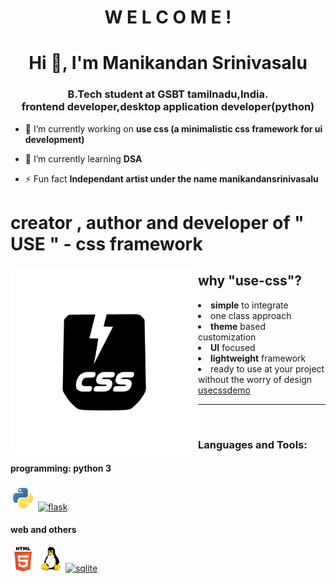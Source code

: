 <h1 align = "center" > W E L C O M E ! </h1>

<h1 align="center">Hi 👋, I'm Manikandan Srinivasalu</h1>
<h3 align="center">B.Tech student at GSBT tamilnadu,India. <br>frontend developer,desktop application developer(python)</h3>

- 🔭 I’m currently working on **use css (a minimalistic css framework for ui development)**

- 🌱 I’m currently learning **DSA**

- ⚡ Fun fact **Independant artist under the name manikandansrinivasalu**

# creator , author and developer of " USE " - css framework



<img align="left" width="300" height="300" src="usecsslogo.png" margin="20px">

## why "use-css"?

<li> <b>simple</b> to integrate </li>
<li> one class approach </li>
<li> <b>theme</b> based customization</li>
<li> <b>UI</b> focused </li>
<li> <b>lightweight</b> framework </li>
<li> ready to use at your project without the worry of design</li>
<a href="https://manikandanmlt.github.io/usecssdemo/">usecssdemo</a>

---
<br>
<h3 align="left">Languages and Tools:</h3>
<p align="left"> 
<h4>programming: python 3</h4>
<a href="https://www.python.org" target="_blank" rel="noreferrer"> 
<img src="https://raw.githubusercontent.com/devicons/devicon/master/icons/python/python-original.svg" alt="python" width="40" height="40"/></a>
<a href="https://flask.palletsprojects.com/" target="_blank" rel="noreferrer"> 
<img src="https://www.vectorlogo.zone/logos/pocoo_flask/pocoo_flask-icon.svg" alt="flask" width="40" height="40"/> </a> 
<br>
<h4>web and others</h4>
<a href="https://www.w3.org/html/" target="_blank" rel="noreferrer">
<img src="https://raw.githubusercontent.com/devicons/devicon/master/icons/html5/html5-original-wordmark.svg" alt="html5" width="40" height="40"/></a> 
<a href="https://www.linux.org/" target="_blank" rel="noreferrer"> 
<img src="https://raw.githubusercontent.com/devicons/devicon/master/icons/linux/linux-original.svg" alt="linux" width="40" height="40"/></a> 
<a href="https://www.sqlite.org/" target="_blank" rel="noreferrer"> 
<img src="https://www.vectorlogo.zone/logos/sqlite/sqlite-icon.svg" alt="sqlite" width="40" height="40"/></a> 
</p>
